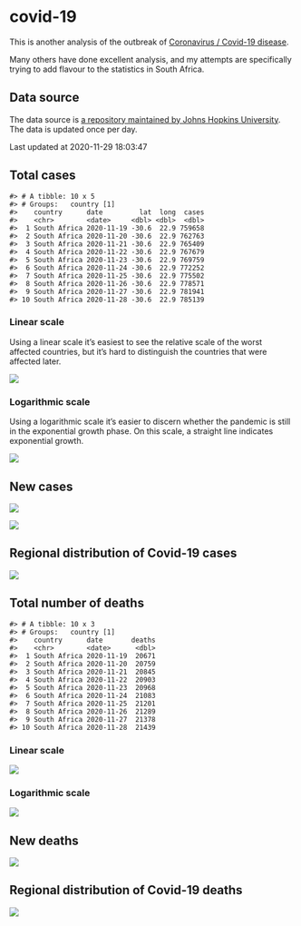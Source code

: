 
<!-- README.md is generated from README.Rmd. Please edit that file -->

covid-19
========

<!-- badges: start -->
<!-- badges: end -->

This is another analysis of the outbreak of [Coronavirus / Covid-19
disease](https://en.wikipedia.org/wiki/Coronavirus_disease_2019).

Many others have done excellent analysis, and my attempts are
specifically trying to add flavour to the statistics in South Africa.

Data source
-----------

The data source is [a repository maintained by Johns Hopkins
University](https://github.com/CSSEGISandData/COVID-19). The data is
updated once per day.

Last updated at 2020-11-29 18:03:47

Total cases
-----------

    #> # A tibble: 10 x 5
    #> # Groups:   country [1]
    #>    country      date         lat  long  cases
    #>    <chr>        <date>     <dbl> <dbl>  <dbl>
    #>  1 South Africa 2020-11-19 -30.6  22.9 759658
    #>  2 South Africa 2020-11-20 -30.6  22.9 762763
    #>  3 South Africa 2020-11-21 -30.6  22.9 765409
    #>  4 South Africa 2020-11-22 -30.6  22.9 767679
    #>  5 South Africa 2020-11-23 -30.6  22.9 769759
    #>  6 South Africa 2020-11-24 -30.6  22.9 772252
    #>  7 South Africa 2020-11-25 -30.6  22.9 775502
    #>  8 South Africa 2020-11-26 -30.6  22.9 778571
    #>  9 South Africa 2020-11-27 -30.6  22.9 781941
    #> 10 South Africa 2020-11-28 -30.6  22.9 785139

### Linear scale

Using a linear scale it’s easiest to see the relative scale of the worst
affected countries, but it’s hard to distinguish the countries that were
affected later.

![](README_files/figure-gfm/unnamed-chunk-3-1.png)<!-- -->

### Logarithmic scale

Using a logarithmic scale it’s easier to discern whether the pandemic is
still in the exponential growth phase. On this scale, a straight line
indicates exponential growth.

![](README_files/figure-gfm/unnamed-chunk-4-1.png)<!-- -->

New cases
---------

![](README_files/figure-gfm/new-cases-1.png)<!-- -->

![](README_files/figure-gfm/new-cases-plot-1.png)<!-- -->

Regional distribution of Covid-19 cases
---------------------------------------

![](README_files/figure-gfm/unnamed-chunk-5-1.png)<!-- -->

Total number of deaths
----------------------

    #> # A tibble: 10 x 3
    #> # Groups:   country [1]
    #>    country      date       deaths
    #>    <chr>        <date>      <dbl>
    #>  1 South Africa 2020-11-19  20671
    #>  2 South Africa 2020-11-20  20759
    #>  3 South Africa 2020-11-21  20845
    #>  4 South Africa 2020-11-22  20903
    #>  5 South Africa 2020-11-23  20968
    #>  6 South Africa 2020-11-24  21083
    #>  7 South Africa 2020-11-25  21201
    #>  8 South Africa 2020-11-26  21289
    #>  9 South Africa 2020-11-27  21378
    #> 10 South Africa 2020-11-28  21439

### Linear scale

![](README_files/figure-gfm/unnamed-chunk-10-1.png)<!-- -->

### Logarithmic scale

![](README_files/figure-gfm/unnamed-chunk-11-1.png)<!-- -->

New deaths
----------

![](README_files/figure-gfm/unnamed-chunk-12-1.png)<!-- -->

Regional distribution of Covid-19 deaths
----------------------------------------

![](README_files/figure-gfm/unnamed-chunk-13-1.png)<!-- -->
